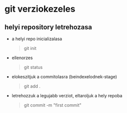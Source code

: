 # git verziokezeles

## helyi repository letrehozasa

-   a helyi repo inicializalasa

    > git init

-   ellenorzes

    > git status

-   elokeszitjuk a commitolasra (beindexelodnek-stage)

    > git add .

-   letrehozzuk a legujabb verziot, eltaroljuk a hely repoba
    > git commit -m "first commit"
